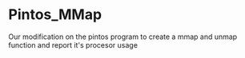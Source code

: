 # Pintos_MMap
Our modification on the pintos program to create a mmap and unmap function and report it's procesor usage

